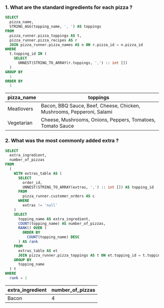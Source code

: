 ### 1. What are the standard ingredients for each pizza ?

````sql
SELECT
  pizza_name,
  STRING_AGG(topping_name, ', ') AS toppings
FROM
  pizza_runner.pizza_toppings AS t,
  pizza_runner.pizza_recipes AS r
  JOIN pizza_runner.pizza_names AS n ON r.pizza_id = n.pizza_id
WHERE
  t.topping_id IN (
    SELECT
      UNNEST(STRING_TO_ARRAY(r.toppings, ',') :: int [])
  )
GROUP BY
  1
ORDER BY
  1
````

| pizza_name | toppings                                                              |
| ---------- | --------------------------------------------------------------------- |
| Meatlovers | Bacon, BBQ Sauce, Beef, Cheese, Chicken, Mushrooms, Pepperoni, Salami |
| Vegetarian | Cheese, Mushrooms, Onions, Peppers, Tomatoes, Tomato Sauce            |

### 2. What was the most commonly added extra ?

````sql
SELECT
  extra_ingredient,
  number_of_pizzas
FROM
  (
    WITH extras_table AS (
      SELECT
        order_id,
        UNNEST(STRING_TO_ARRAY(extras, ',') :: int []) AS topping_id
      FROM
        pizza_runner.customer_orders AS c
      WHERE
        extras != 'null'
    )
    SELECT
      topping_name AS extra_ingredient,
      COUNT(topping_name) AS number_of_pizzas,
      RANK() OVER (
        ORDER BY
          COUNT(topping_name) DESC
      ) AS rank
    FROM
      extras_table AS et
      JOIN pizza_runner.pizza_toppings AS t ON et.topping_id = t.topping_id
    GROUP BY
      topping_name
  ) t
WHERE
  rank = 1
````

| extra_ingredient | number_of_pizzas |
| ---------------- | ---------------- |
| Bacon            | 4                |
